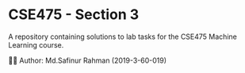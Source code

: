 # CSE475 - Section 3
A repository containing solutions to lab tasks for the CSE475 Machine Learning course.

🙋‍♂️ Author: Md.Safinur Rahman (2019-3-60-019)
